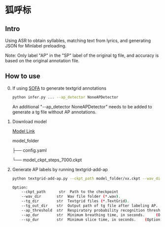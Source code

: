 # 狐呼标

## Intro

Using ASR to obtain syllables, matching text from lyrics, and generating JSON for Minlabel preloading.

Note: Only label "AP" in the "SP" label of the original tg file, and accuracy is based on the original annotation file.

## How to use

0. If using [SOFA](https://github.com/qiuqiao/SOFA) to generate textgrid annotations
    ```bash
    python infer.py ... --ap_detector NoneAPDetector
    ```
   An additional "--ap_detector NoneAPDetector" needs to be added to generate a tg file without AP annotations.
        
1. Download model

   [Model Link](https://github.com/autumn-DL/FoxBreatheLabeler/releases/latest)
   
   model_folder

     ├── config.yaml

     └── model_ckpt_steps_7000.ckpt

2.  Generate AP labels by running textgrid-add-ap
    ```bash
    python textgrid-add-ap.py --ckpt_path model_folder/xx.ckpt --wav_dir wav_dir --tg_dir tg_dir --tg_out_dir tg_out_dir
    
    Option:
        --ckpt_path      str  Path to the checkpoint
        --wav_dir       str  Wav file folder (*.wav).
        --tg_dir        str  Textgrid files (*.TextGrid).
        --tg_out_dir    str  Output path of tg file after labeling AP.
        --ap_threshold  str  Respiratory probability recognition threshold.  (Option)
        --ap_dur        str  Minimum breathing time, in seconds.     (Option)
        --sp_dur        str  Minimum slice time, in seconds.    (Option)
    ```
